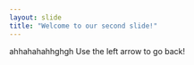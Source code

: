 ```yaml
---
layout: slide
title: "Welcome to our second slide!"
---
```

ahhahahahhghgh
Use the left arrow to go back!
